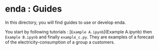 # enda : Guides

In this directory, you will find guides to use or develop enda.

You start by following tutorials : [`Example A.ipynb`](Example A.ipynb) then `Example B.ipynb` and finally `example_c.py`.
They are examples of a forecast of the electricity-consumption of a group a customers. 
